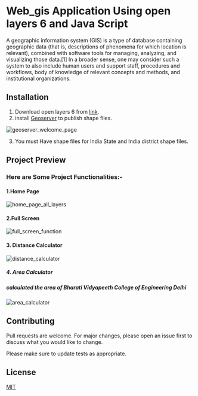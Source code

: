 # Web_gis Application Using open layers 6 and Java Script

A geographic information system (GIS) is a type of database containing geographic data (that is, descriptions of phenomena for which location is relevant), combined with software tools for managing, analyzing, and visualizing those data.[1] In a broader sense, one may consider such a system to also include human users and support staff, procedures and workflows, body of knowledge of relevant concepts and methods, and institutional organizations.

## Installation

1. Download open layers 6 from [link](https://openlayers.org/).
2. install [Geoserver](https://geoserver.org/) to publish shape files.

![geoserver_welcome_page](https://user-images.githubusercontent.com/95858496/189494670-350ebdae-aa8e-43ec-8e0d-bd8cbf9368f3.png)

3. You must Have shape files for India State and India district shape files.
## Project Preview
### Here are Some Project Functionalities:-
#### 1.Home Page 
![home_page_all_layers](https://user-images.githubusercontent.com/95858496/189494480-f848f4ba-8162-49e7-b74f-75a77158ed80.png)

#### 2.Full Screen
![full_screen_function](https://user-images.githubusercontent.com/95858496/189494538-6ba0ce58-aa7b-4ed4-96c9-6047be234d17.png)

#### 3. Distance Calculator
![distance_calculator](https://user-images.githubusercontent.com/95858496/189494565-52838520-6194-4fb2-8652-4135adda32b2.png)

##### 4. Area Calculator
##### calculated the area of Bharati Vidyapeeth College of Engineering Delhi
![area_calculator](https://user-images.githubusercontent.com/95858496/189494626-c827a339-ba7b-4797-8902-be336662b42b.png)



## Contributing
Pull requests are welcome. For major changes, please open an issue first to discuss what you would like to change.

Please make sure to update tests as appropriate.

## License
[MIT](License.txt)
